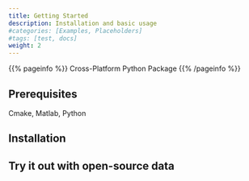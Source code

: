 ```yaml
---
title: Getting Started
description: Installation and basic usage
#categories: [Examples, Placeholders]
#tags: [test, docs]
weight: 2
---
```


{{% pageinfo %}}
Cross-Platform Python Package
{{% /pageinfo %}}


## Prerequisites

Cmake, Matlab, Python

## Installation


## Try it out with open-source data

